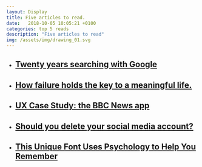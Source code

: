 ```yaml
---
layout: Display
title: Five articles to read.
date:   2018-10-05 10:05:21 +0100
categories: top 5 reads 
description: "Five articles to read"
img: /assets/img/drawing_01.svg
---
```




<ul>
    <li>
        <a href="https://20years.withgoogle.com/?i=lolita" target="_blank"><h2>Twenty years searching with Google</h2>
        </a>
    </li>
    <li>
        <a href="https://tinybuddha.com/blog/how-failure-holds-the-key-to-a-meaningful-successful-life/" target="_blank"><h2>How failure holds the key to a meaningful life.</h2>
        </a>
    </li>
    <li>
        <a href="https://medium.muz.li/ux-case-study-bbc-news-app-android-7de05781413b" target="_blank"><h2>UX Case Study: the BBC News app</h2>
        </a>
    </li>
    <li>
        <a href="https://www.theguardian.com/lifeandstyle/2018/sep/28/should-you-delete-social-media-oliver-burkeman?utm_source=pocket&utm_medium=email&utm_campaign=pockethits" target="_blank"><h2>Should you delete your social media account?</h2>
        </a>
    </li>
    <li>
        <a href="https://www.geek.com/tech/this-unique-font-uses-psychology-to-help-you-remember-1754438/" target="_blank"><h2>This Unique Font Uses Psychology to Help You Remember</h2>
        </a>
    </li>
</ul>